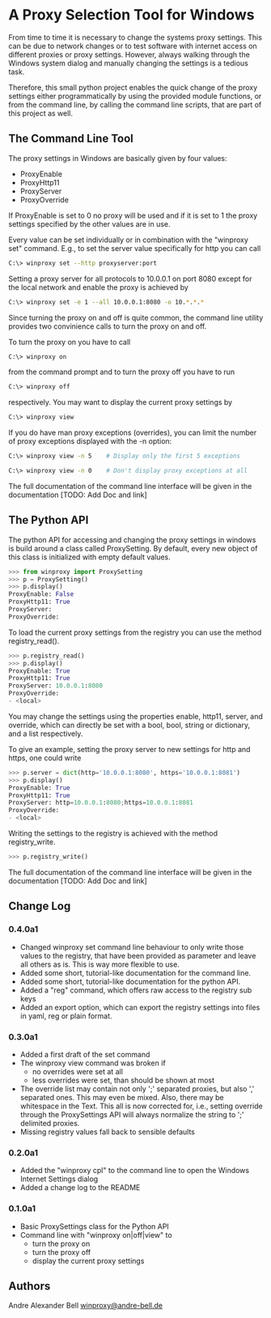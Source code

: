 # A Proxy Selection Tool for Windows

From time to time it is necessary to change the systems proxy settings. This
can be due to network changes or to test software with internet access on
different proxies or proxy settings. However, always walking through the
Windows system dialog and manually changing the settings is a tedious task.

Therefore, this small python project enables the quick change of the proxy
settings either programmatically by using the provided module functions, or
from the command line, by calling the command line scripts, that are part of
this project as well.

## The Command Line Tool

The proxy settings in Windows are basically given by four values:

  - ProxyEnable
  - ProxyHttp11
  - ProxyServer
  - ProxyOverride

If ProxyEnable is set to 0 no proxy will be used and if it is set to 1 the proxy
settings specified by the other values are in use.

Every value can be set individually or in combination with the "winproxy set"
command. E.g., to set the server value specifically for http you can call

```bash
C:\> winproxy set --http proxyserver:port
```

Setting a proxy server for all protocols to 10.0.0.1 on port 8080 except for the
local network and enable the proxy is achieved by

```bash
C:\> winproxy set -e 1 --all 10.0.0.1:8080 -o 10.*.*.*
```

Since turning the proxy on and off is quite common, the command line utility 
provides two convinience calls to turn the proxy on and off.

To turn the proxy on you have to call

```bash
C:\> winproxy on
```

from the command prompt and to turn the proxy off you have to run

```bash
C:\> winproxy off
```

respectively. You may want to display the current proxy settings by

```bash
C:\> winproxy view
```

If you do have man proxy exceptions (overrides), you can limit the number of
proxy exceptions displayed with the -n option:

```bash
C:\> winproxy view -n 5    # Display only the first 5 exceptions
```

```bash
C:\> winproxy view -n 0    # Don't display proxy exceptions at all
```

The full documentation of the command line interface will be given in the
documentation [TODO: Add Doc and link]

## The Python API

The python API for accessing and changing the proxy settings in windows is
build around a class called ProxySetting. By default, every new object of this
class is initialized with empty default values.

```python
>>> from winproxy import ProxySetting
>>> p = ProxySetting()
>>> p.display()
ProxyEnable: False
ProxyHttp11: True
ProxyServer: 
ProxyOverride:
```

To load the current proxy settings from the registry you can use the method
registry_read().

```python
>>> p.registry_read()
>>> p.display()
ProxyEnable: True
ProxyHttp11: True
ProxyServer: 10.0.0.1:8080
ProxyOverride: 
- <local>
```

You may change the settings using the properties enable, http11, server, and
override, which can directly be set with a bool, bool, string or dictionary, 
and a list respectively.

To give an example, setting the proxy server to new settings for http and
https, one could write

```python
>>> p.server = dict(http='10.0.0.1:8080', https='10.0.0.1:8081')
>>> p.display()
ProxyEnable: True
ProxyHttp11: True
ProxyServer: http=10.0.0.1:8080;https=10.0.0.1:8081
ProxyOverride:
- <local>
```

Writing the settings to the registry is achieved with the method registry_write.

```python
>>> p.registry_write()
```

The full documentation of the command line interface will be given in the
documentation [TODO: Add Doc and link]

## Change Log

### 0.4.0a1

* Changed winproxy set command line behaviour to only write those values to the
  registry, that have been provided as parameter and leave all others as is.
  This is way more flexible to use.
* Added some short, tutorial-like documentation for the command line.
* Added some short, tutorial-like documentation for the python API.
* Added a "reg" command, which offers raw access to the registry sub keys
* Added an export option, which can export the registry settings into files in
  yaml, reg or plain format.

### 0.3.0a1

* Added a first draft of the set command
* The winproxy view command was broken if
  * no overrides were set at all
  * less overrides were set, than should be shown at most
* The override list may contain not only ';' separated proxies, but also ','
  separated ones. This may even be mixed. Also, there may be whitespace in the
  Text. This all is now corrected for, i.e., setting override through the
  ProxySettings API will always normalize the string to ';' delimited proxies.
* Missing registry values fall back to sensible defaults

### 0.2.0a1

* Added the "winproxy cpl" to the command line to open the Windows Internet
  Settings dialog
* Added a change log to the README

### 0.1.0a1

* Basic ProxySettings class for the Python API
* Command line with "winproxy on|off|view" to
  * turn the proxy on
  * turn the proxy off
  * display the current proxy settings

## Authors

Andre Alexander Bell <winproxy@andre-bell.de>
